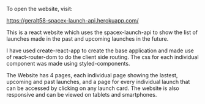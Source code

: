 To open the website, visit:

https://geralt58-spacex-launch-api.herokuapp.com/

This is a react website which uses the spacex-launch-api to show the list of launches made in the past and upcoming launches in the future.

I have used create-react-app to create the base application and made use of react-router-dom to do the client side routing. The css for each individual component was made using styled-components.

The Website has 4 pages, each individual page showing the lastest, upcoming and past launches, and a page for every individual launch that can be accessed by clicking on any launch card. The website is also responsive and can be viewed on tablets and smartphones.

